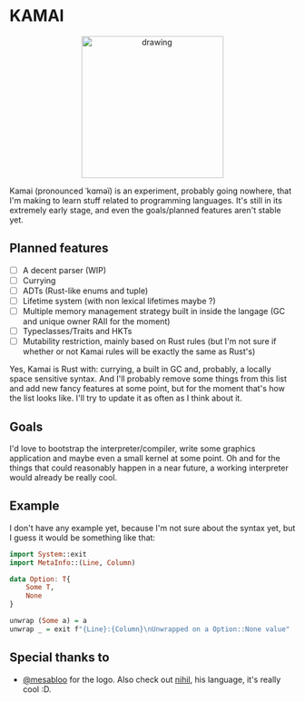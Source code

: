 # KAMAI

<p align="center"><img src="assets/kamai_logo.png" alt="drawing" width="250"/></p>
Kamai (pronounced ˈkɑməï) is an experiment, probably going nowhere, that I'm making to learn stuff related to programming languages.
It's still in its extremely early stage, and even the goals/planned features aren't stable yet.

## Planned features

- [ ] A decent parser (WIP)
- [ ] Currying
- [ ] ADTs (Rust-like enums and tuple)
- [ ] Lifetime system (with non lexical lifetimes maybe ?)
- [ ] Multiple memory management strategy built in inside the langage (GC and unique owner RAII for the moment)
- [ ] Typeclasses/Traits and HKTs
- [ ] Mutability restriction, mainly based on Rust rules (but I'm not sure if whether or not Kamai rules will be exactly the same as Rust's)

Yes, Kamai is Rust with: currying, a built in GC and, probably, a locally space sensitive syntax. And I'll probably remove some things from this list and add new fancy features at some point, but for the moment that's how the list looks like. I'll try to update it as often as I think about it. 

## Goals

I'd love to bootstrap the interpreter/compiler, write some graphics application and maybe even a small kernel at some point. Oh and for the things that could reasonably happen in a near future, a working interpreter would already be really cool.

## Example

I don't have any example yet, because I'm not sure about the syntax yet, but I guess it would be something like that:

```haskell
import System::exit
import MetaInfo::(Line, Column)

data Option: T{
    Some T,
    None
}

unwrap (Some a) = a
unwrap _ = exit f"{Line}:{Column}\nUnwrapped on a Option::None value"
```

## Special thanks to
- [@mesabloo](https://github.com/Mesabloo) for the logo. Also check out [nihil](https://github.com/Mesabloo/nihil), his language, it's really cool :D.
